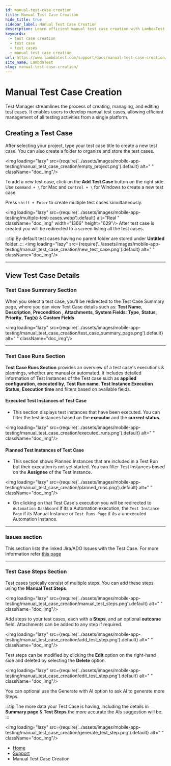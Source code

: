 ```yaml
---
id: manual-test-case-creation
title: Manual Test Case Creation
hide_title: true
sidebar_label: Manual Test Case Creation
description: Learn efficient manual test case creation with LambdaTest's Test Manager, streamlining testing processes and enhancing test execution.
keywords:
  - test case creation
  - test case
  - test cases
  - manual test case creation
url: https://www.lambdatest.com/support/docs/manual-test-case-creation/
site_name: LambdaTest
slug: manual-test-case-creation/
---
```


<script type="application/ld+json"
      dangerouslySetInnerHTML={{ __html: JSON.stringify({
       "@context": "https://schema.org",
        "@type": "BreadcrumbList",
        "itemListElement": [{
          "@type": "ListItem",
          "position": 1,
          "name": "LambdaTest",
          "item": "https://www.lambdatest.com"
        },{
          "@type": "ListItem",
          "position": 2,
          "name": "Support",
          "item": "https://www.lambdatest.com/support/docs/"
        },{
          "@type": "ListItem",
          "position": 3,
          "name": "Manual Test Case Creation",
          "item": "https://www.lambdatest.com/support/docs/manual-test-case-creation/"
        }]
      })
    }}
></script>

# Manual Test Case Creation

Test Manager streamlines the process of creating, managing, and editing test cases. It enables users to develop manual test cases, allowing efficient management of all testing activities from a single platform.

## Creating a Test Case

After selecting your project, type your test case title to create a new test case. You can also create a folder to organize and store the test cases.

<img loading="lazy" src={require('../assets/images/mobile-app-testing/manual_test_case_creation/empty_project.png').default} alt=" "  className="doc_img"/>

To add a new test case, click on the **Add Test Case** button on the right side. Use `Command + \` for Mac and `Control + \` for Windows to create a new test case.

Press `shift + Enter` to create multiple test cases simultaneously. 

<img loading="lazy" src={require('../assets/images/mobile-app-testing/multiple-test-cases.webp').default} alt="Real "  className="doc_img" width="1366" height="629"/>
After test case is created you will be redirected to a screen listing all the test cases. 

:::tip
 By default test cases having no parent folder are stored under **Untitled** folder. 
:::
<img loading="lazy" src={require('../assets/images/mobile-app-testing/manual_test_case_creation/new_test_case.png').default} alt=" "  className="doc_img"/>

***

## View Test Case Details

### Test Case Summary Section

When you select a test case, you’ll be redirected to the Test Case Summary page, where you can view Test Case details such as: **Test Name**, **Description**, **Precondition** , **Attachments**, **System Fields**: **Type**, **Status**, **Priority**, **Tag(s)** & **Custom Fields** 


<img loading="lazy" src={require('../assets/images/mobile-app-testing/manual_test_case_creation/test_case_summary_page.png').default} alt=" "  className="doc_img"/>

***

### Test Case Runs Section

**Test Case Runs Section** provides an overview of a test case's executions & plannings, whether are manual or automated. It includes detailed information of Test Instances of the Test case such as **applied configuration**, **executed by**, **Test Run name**, **Test Instance Execution Status**, **Execution time** and filters based on available fields. 

#### Executed Test Instances of Test Case

- This section displays test instances that have been executed. You can filter the test instances based on the **executor** and the **current status**.   

<img loading="lazy" src={require('../assets/images/mobile-app-testing/manual_test_case_creation/executed_runs.png').default} alt=" "  className="doc_img"/>

#### Planned Test Instances of Test Case
- This section shows Planned Instances that are included in a Test Run but their execution is not yet started. You can filter Test Instances based on the **Assignee** of the Test Instance. 

<img loading="lazy" src={require('../assets/images/mobile-app-testing/manual_test_case_creation/planned_runs.png').default} alt=" "  className="doc_img"/>

- On clicking on that Test Case's execution you will be redirected to `Automation Dashboard` if its a Automation execution, the `Test Instance Page` if its Manual Instance or `Test Runs Page` if its a unexecuted Automation Instance. 

***

### Issues section

This section lists the linked Jira/ADO Issues with the Test Case. For more information refer [this page](https://www.lambdatest.com/support/docs/link-jira-issues-with-test-manager/)

***

### Test Case Steps Section

Test cases typically consist of multiple steps. You can add these steps using the **Manual Test Steps**.

<img loading="lazy" src={require('../assets/images/mobile-app-testing/manual_test_case_creation/manual_test_steps.png').default} alt=" "  className="doc_img"/>

Add steps to your test cases, each with a **Steps**, and an optional **outcome** field. Attachments can be added to any step if required.

<img loading="lazy" src={require('../assets/images/mobile-app-testing/manual_test_case_creation/add_test_step.png').default} alt=" "  className="doc_img"/>

Test steps can be modified by clicking the **Edit** option on the right-hand side and deleted by selecting the **Delete** option.

<img loading="lazy" src={require('../assets/images/mobile-app-testing/manual_test_case_creation/edit_test_step.png').default} alt=" "  className="doc_img"/>

You can optional use the Generate with AI option to ask AI to generate more Steps. 

:::tip
 The more data your Test Case is having, including the details in **Summary page** & **Test Steps** the more accurate the AIs suggestion will be.
:::

<img loading="lazy" src={require('../assets/images/mobile-app-testing/manual_test_case_creation/generate_test_step.png').default} alt=" "  className="doc_img"/>



<nav aria-label="breadcrumbs">
  <ul className="breadcrumbs">
    <li className="breadcrumbs__item">
      <a className="breadcrumbs__link" href="https://www.lambdatest.com">
        Home
      </a>
    </li>
    <li className="breadcrumbs__item">
      <a className="breadcrumbs__link" target="_self" href="https://www.lambdatest.com/support/docs/">
        Support
      </a>
    </li>
    <li className="breadcrumbs__item breadcrumbs__item--active">
      <span className="breadcrumbs__link">
       Manual Test Case Creation
      </span>
    </li>
  </ul>
</nav>